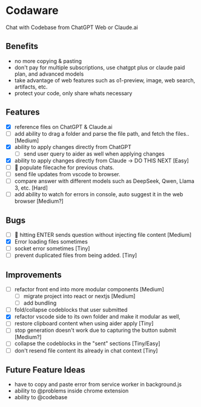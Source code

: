 # Codaware
Chat with Codebase from ChatGPT Web or Claude.ai

## Benefits
- no more copying & pasting
- don't pay for multiple subscriptions, use chatgpt plus or claude paid plan, and advanced models
- take advantage of web features such as o1-preview, image, web search, artifacts, etc.
- protect your code, only share whats necessary

## Features
- [x] reference files on ChatGPT & Claude.ai
- [ ] add ability to drag a folder and parse the file path, and fetch the files.. [Medium]
- [x] ability to apply changes directly from ChatGPT 
    - [ ] send user query to aider as well when applying changes
- [x] ability to apply changes directly from Claude -> DO THIS NEXT [Easy]
- [ ] 🛑 populate filecache for previous chats.
- [ ] send file updates from vscode to browser.
- [ ] compare answer with different models such as DeepSeek, Qwen, Llama 3, etc. [Hard]
- [ ] add ability to watch for errors in console, auto suggest it in the web browser [Medium?]

## Bugs
- [ ] 🛑 hitting ENTER sends question without injecting file content [Medium]
- [x] Error loading files sometimes
- [ ] socket error sometimes [Tiny]
- [ ] prevent duplicated files from being added.  [Tiny]

## Improvements
- [ ] refactor front end into more modular components [Medium]
  - [ ] migrate project into react or nextjs [Medium]
  - [ ] add bundling 
- [ ] fold/collapse codeblocks that user submitted
- [x] refactor vscode side to its own folder and make it modular as well, 
- [ ] restore clipboard content when using aider apply [Tiny]
- [ ] stop generation doesn't work due to capturing the button submit [Medium?]
- [ ] collapse the codeblocks in the "sent" sections [Tiny/Easy]
- [ ] don't resend file content its already in chat context [Tiny]

## Future Feature Ideas
- have to copy and paste error from service worker in background.js
- ability to @problems inside chrome extension
- ability to @codebase 